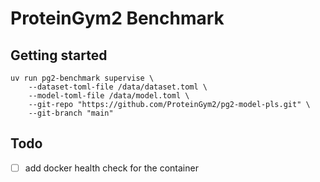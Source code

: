 # ProteinGym2 Benchmark

## Getting started

```
uv run pg2-benchmark supervise \
    --dataset-toml-file /data/dataset.toml \
    --model-toml-file /data/model.toml \
    --git-repo "https://github.com/ProteinGym2/pg2-model-pls.git" \
    --git-branch "main"
```

## Todo

- [ ] add docker health check for the container
